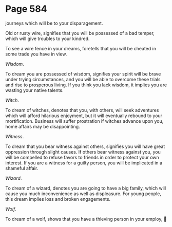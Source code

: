 # Page 584
journeys which will be to your disparagement.


Old or rusty wire, signifies that you will be possessed of a bad temper,
which will give troubles to your kindred.


To see a wire fence in your dreams, foretells that you will be cheated
in some trade you have in view.


_Wisdom_.


To dream you are possessed of wisdom, signifies your spirit
will be brave under trying circumstances, and you will be able
to overcome these trials and rise to prosperous living.
If you think you lack wisdom, it implies you are wasting
your native talents.


_Witch_.


To dream of witches, denotes that you, with others,
will seek adventures which will afford hilarious enjoyment,
but it will eventually rebound to your mortification.
Business will suffer prostration if witches advance upon you,
home affairs may be disappointing.


_Witness_.


To dream that you bear witness against others, signifies you
will have great oppression through slight causes.
If others bear witness against you, you will be compelled to
refuse favors to friends in order to protect your own interest.
If you are a witness for a guilty person, you will be implicated
in a shameful affair.


_Wizard_.


To dream of a wizard, denotes you are going to have a big family,
which will cause you much inconvenience as well as displeasure.
For young people, this dream implies loss and broken engagements.


_Wolf_.


To dream of a wolf, shows that you have a thieving person in your employ,

